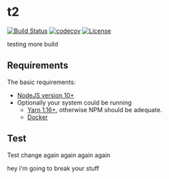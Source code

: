 # t2
[![Build Status](https://travis-ci.org/cdcabrera/t2.svg?branch=master)](https://travis-ci.org/cdcabrera/apidoc-mock)
[![codecov](https://codecov.io/gh/cdcabrera/t2/branch/master/graph/badge.svg)](https://codecov.io/gh/cdcabrera/apidoc-mock)
[![License](https://img.shields.io/github/license/cdcabrera/t2.svg)](https://github.com/cdcabrera/apidoc-mock/blob/master/LICENSE)

testing more build

## Requirements
The basic requirements:
 * [NodeJS version 10+](https://nodejs.org/)
 * Optionally your system could be running
    - [Yarn 1.16+](https://yarnpkg.com), otherwise NPM should be adequate.
    - [Docker](https://docs.docker.com/engine/installation/)
    
## Test
Test change again again again again


hey i'm going to break your stuff
